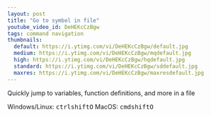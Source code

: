 ```yaml
---
layout: post
title: "Go to symbol in file"
youtube_video_id: DeHEKcCzBgw
tags: command navigation
thumbnails:
  default: https://i.ytimg.com/vi/DeHEKcCzBgw/default.jpg
  medium: https://i.ytimg.com/vi/DeHEKcCzBgw/mqdefault.jpg
  high: https://i.ytimg.com/vi/DeHEKcCzBgw/hqdefault.jpg
  standard: https://i.ytimg.com/vi/DeHEKcCzBgw/sddefault.jpg
  maxres: https://i.ytimg.com/vi/DeHEKcCzBgw/maxresdefault.jpg
---
```


Quickly jump to variables, function definitions, and more in a file

Windows/Linux: <kbd>ctrl</kbd><kbd>shift</kbd><kbd>O</kbd>
MacOS: <kbd>cmd</kbd><kbd>shift</kbd><kbd>O</kbd>